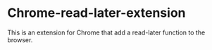 # Chrome-read-later-extension

This is an extension for Chrome that add a read-later function to the browser.
